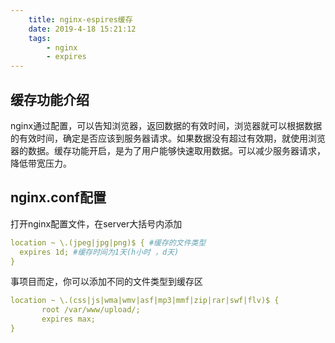 ```yaml
---
    title: nginx-espires缓存
    date: 2019-4-18 15:21:12
    tags:
        - nginx
        - expires
---
```

## 缓存功能介绍
nginx通过配置，可以告知浏览器，返回数据的有效时间，浏览器就可以根据数据的有效时间，确定是否应该到服务器请求。如果数据没有超过有效期，就使用浏览器的数据。缓存功能开启，是为了用户能够快速取用数据。可以减少服务器请求，降低带宽压力。
## nginx.conf配置
打开nginx配置文件，在server大括号内添加
```yaml
location ~ \.(jpeg|jpg|png)$ { #缓存的文件类型
  expires 1d; #缓存时间为1天(h小时 ，d天)
}
```
事项目而定，你可以添加不同的文件类型到缓存区

```yaml
location ~ \.(css|js|wma|wmv|asf|mp3|mmf|zip|rar|swf|flv)$ {
       root /var/www/upload/;
       expires max;
}
```